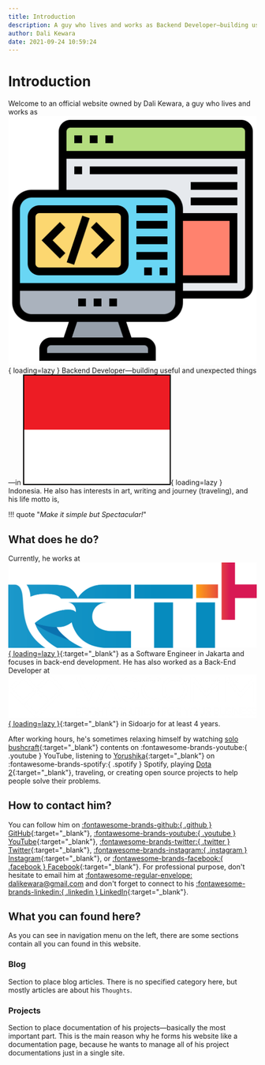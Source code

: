 ```yaml
---
title: Introduction
description: A guy who lives and works as Backend Developer—building useful and unexpected things—in Indonesia. He also has interests in art, writing and journey (traveling)
author: Dali Kewara
date: 2021-09-24 10:59:24
---
```


# Introduction

Welcome to an official website owned by Dali Kewara, a guy 
who lives and works as 
![backend logo](assets/images/logo/backend.png#img-icon){ loading=lazy } Backend 
Developer—building useful and unexpected things—in 
![indonesia logo](assets/images/logo/indonesia.png#img-icon-wide){ loading=lazy } 
Indonesia. He also has interests in art, writing and 
journey (traveling), and his life motto is,

!!! quote "*Make it simple but Spectacular!*"

## What does he do?

Currently, he works at [![rctiplus logo](assets/images/logo/rctiplus.png#img-icon-wide-medium){ loading=lazy }](https://www.linkedin.com/company/rctiplus/){:target="_blank"} as a Software Engineer in 
Jakarta and focuses in back-end development. 
He has also worked as a Back-End Developer at
[![vascomm logo](assets/images/logo/vascomm.png#img-icon-wide-large){ loading=lazy }](https://www.linkedin.com/company/vascomm/){:target="_blank"}
in Sidoarjo for at least 4 years.

After working hours, he's sometimes relaxing 
himself by watching [solo bushcraft](https://www.youtube.com/results?search_query=solo+bushcraft){:target="_blank"} 
contents on :fontawesome-brands-youtube:{ .youtube } YouTube, 
listening to [Yorushika](https://open.spotify.com/playlist/3sQKVJHpxisbBGGtC1mA4I?si=a5610bb4d8ce4048){:target="_blank"} 
on :fontawesome-brands-spotify:{ .spotify } Spotify, 
playing 
[Dota 2](https://steamcommunity.com/id/harukii_kun/){:target="_blank"}, 
traveling, or creating open source projects to help 
people solve their problems.

## How to contact him?

You can follow him on 
[:fontawesome-brands-github:{ .github } GitHub](https://www.github.com/dalikewara){:target="_blank"}, 
[:fontawesome-brands-youtube:{ .youtube } YouTube](https://www.youtube.com/channel/UCgK0T0mxumi9uNQewd1RIwg){:target="_blank"}, 
[:fontawesome-brands-twitter:{ .twitter } Twitter](https://www.twitter.com/dalikewara){:target="_blank"}, 
[:fontawesome-brands-instagram:{ .instagram } Instagram](https://www.instagram.com/dalikewara){:target="_blank"}, 
or 
[:fontawesome-brands-facebook:{ .facebook } Facebook](https://www.facebook.com/dalikewara){:target="_blank"}. 
For professional purpose, don't hesitate to email him at 
[:fontawesome-regular-envelope: dalikewara@gmail.com](mailto:dalikewara@gmail.com) 
and don't forget to connect to his 
[:fontawesome-brands-linkedin:{ .linkedin } LinkedIn](https://www.linkedin.com/in/dalikewara/){:target="_blank"}.

## What you can found here?

As you can see in navigation menu on the left, there are some sections contain 
all you can found in this website.

### Blog

Section to place blog articles. There is no specified category here, but mostly
articles are about his `Thoughts`.

### Projects

Section to place documentation of his projects&mdash;basically the most important part. This
is the main reason why he forms his website like a documentation page, because he wants to 
manage all of his project documentations just in a single site.